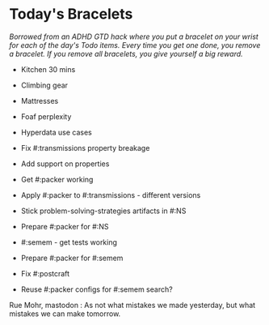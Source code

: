 # Today's Bracelets

*Borrowed from an ADHD GTD hack where you put a bracelet on your wrist for each of the day's Todo items. Every time you get one done, you remove a bracelet. If you remove all bracelets, you give yourself a big reward.*

* Kitchen 30 mins
* Climbing gear 

* Mattresses

* Foaf perplexity
* Hyperdata use cases

* Fix #:transmissions property breakage
* Add <relative-path> support on properties
* Get #:packer working
* Apply #:packer to #:transmissions - different versions
* Stick  problem-solving-strategies artifacts in #:NS 
* Prepare #:packer for #:NS
* #:semem - get tests working
* Prepare #:packer for #:semem
* Fix #:postcraft
* Reuse #:packer configs for #:semem search?

Rue Mohr, mastodon : As not what mistakes we made yesterday, but what mistakes we can make tomorrow.